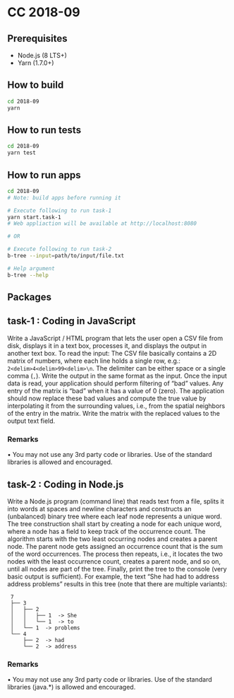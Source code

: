 # CC 2018-09

## Prerequisites

- Node.js (8 LTS+)
- Yarn (1.7.0+)

## How to build

```bash
cd 2018-09
yarn
```

## How to run tests

```bash
cd 2018-09
yarn test
```

## How to run apps

```bash
cd 2018-09
# Note: build apps before running it

# Execute following to run task-1
yarn start.task-1
# Web appliaction will be available at http://localhost:8080

# OR

# Execute following to run task-2
b-tree --input=path/to/input/file.txt

# Help argument
b-tree --help

```

## Packages

## task-1 :  Coding in JavaScript

Write a JavaScript / HTML program that lets the user open a CSV file from disk, displays it in
a text box, processes it, and displays the output in another text box.
To read the input: The CSV file basically contains a 2D matrix of numbers, where each line
holds a single row, e.g.: `2<delim>4<delim>99<delim>\n`. The delimiter can be either
space or a single comma (`,`). Write the output in the same format as the input.
Once the input data is read, your application should perform filtering of “bad” values.
Any entry of the matrix is “bad” when it has a value of 0 (zero). The application should now
replace these bad values and compute the true value by interpolating it from the
surrounding values, i.e., from the spatial neighbors of the entry in the matrix.
Write the matrix with the replaced values to the output text field.

### Remarks

• You may not use any 3rd party code or libraries. Use of the standard libraries is
allowed and encouraged.

## task-2 :  Coding in Node.js

Write a Node.js program (command line) that reads text from a file, splits it into words
at spaces and newline characters and constructs an (unbalanced) binary tree where each
leaf node represents a unique word.
The tree construction shall start by creating a node for each unique word, where a node
has a field to keep track of the occurrence count. The algorithm starts with the two least
occurring nodes and creates a parent node. The parent node gets assigned an occurrence
count that is the sum of the word occurrences. The process then repeats, i.e., it locates the
two nodes with the least occurrence count, creates a parent node, and so on, until all
nodes are part of the tree.
Finally, print the tree to the console (very basic output is sufficient).
For example, the text “She had had to address address problems” results in this tree (note
that there are multiple variants):

     7
     ├── 3
     │   ├── 2
     │   │   ├── 1  -> She
     │   │   └── 1  -> to
     │   └── 1  -> problems
     └── 4
         ├── 2  -> had
         └── 2  -> address

### Remarks

• You may not use any 3rd party code or libraries. Use of the standard libraries (java.*)
is allowed and encouraged.
